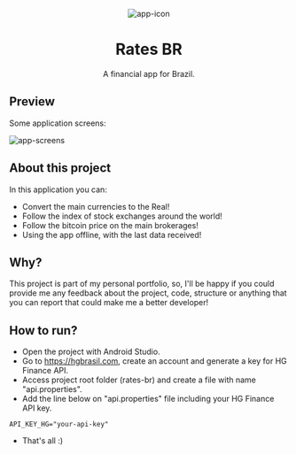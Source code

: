 <p align="center">
  <img src="https://github.com/omouravictor/rates-br/blob/master/rates-br-icon.png" alt="app-icon">
</p>

<h1 align="center">Rates BR</h1>
<p align="center">A financial app for Brazil.</p>

## Preview

Some application screens:

<img src="https://github.com/omouravictor/assets/blob/main/assets/rates-now/app-screens.png" alt="app-screens">

## About this project

In this application you can:

  - Convert the main currencies to the Real!
  - Follow the index of stock exchanges around the world!
  - Follow the bitcoin price on the main brokerages!
  - Using the app offline, with the last data received!

## Why?

This project is part of my personal portfolio, so, I'll be happy if you could provide me any feedback about the project, code, structure or anything that you can report that could make me a better developer!

## How to run?

- Open the project with Android Studio.
- Go to https://hgbrasil.com, create an account and generate a key for HG Finance API.
- Access project root folder (rates-br) and create a file with name "api.properties".
- Add the line below on "api.properties" file including your HG Finance API key.
```
API_KEY_HG="your-api-key"
```
- That's all :)
